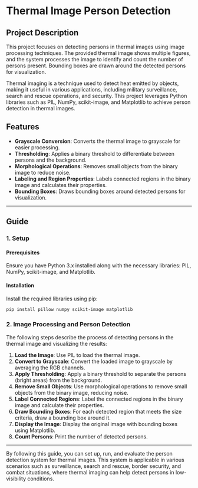 # Thermal Image Person Detection

## Project Description

This project focuses on detecting persons in thermal images using image processing techniques. The provided thermal image shows multiple figures, and the system processes the image to identify and count the number of persons present. Bounding boxes are drawn around the detected persons for visualization.

Thermal imaging is a technique used to detect heat emitted by objects, making it useful in various applications, including military surveillance, search and rescue operations, and security. This project leverages Python libraries such as PIL, NumPy, scikit-image, and Matplotlib to achieve person detection in thermal images.

## Features

- **Grayscale Conversion**: Converts the thermal image to grayscale for easier processing.
- **Thresholding**: Applies a binary threshold to differentiate between persons and the background.
- **Morphological Operations**: Removes small objects from the binary image to reduce noise.
- **Labeling and Region Properties**: Labels connected regions in the binary image and calculates their properties.
- **Bounding Boxes**: Draws bounding boxes around detected persons for visualization.

---

## Guide

### 1. Setup

#### Prerequisites

Ensure you have Python 3.x installed along with the necessary libraries: PIL, NumPy, scikit-image, and Matplotlib.

#### Installation

Install the required libraries using pip:

```bash
pip install pillow numpy scikit-image matplotlib
```

### 2. Image Processing and Person Detection

The following steps describe the process of detecting persons in the thermal image and visualizing the results:

1. **Load the Image**: Use PIL to load the thermal image.
2. **Convert to Grayscale**: Convert the loaded image to grayscale by averaging the RGB channels.
3. **Apply Thresholding**: Apply a binary threshold to separate the persons (bright areas) from the background.
4. **Remove Small Objects**: Use morphological operations to remove small objects from the binary image, reducing noise.
5. **Label Connected Regions**: Label the connected regions in the binary image and calculate their properties.
6. **Draw Bounding Boxes**: For each detected region that meets the size criteria, draw a bounding box around it.
7. **Display the Image**: Display the original image with bounding boxes using Matplotlib.
8. **Count Persons**: Print the number of detected persons.

---

By following this guide, you can set up, run, and evaluate the person detection system for thermal images. This system is applicable in various scenarios such as surveillance, search and rescue, border security, and combat situations, where thermal imaging can help detect persons in low-visibility conditions.
